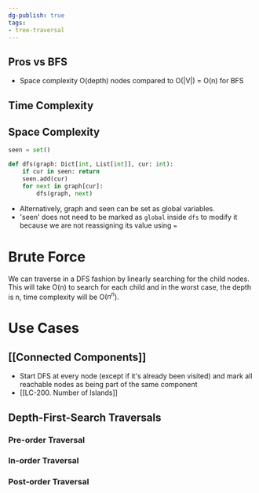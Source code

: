 ```yaml
---
dg-publish: true
tags:
- tree-traversal
---
```


## Pros vs BFS
- Space complexity O(depth) nodes compared to O(|V|) = O(n) for BFS


## Time Complexity

## Space Complexity


```python
seen = set()

def dfs(graph: Dict[int, List[int]], cur: int):
    if cur in seen: return
    seen.add(cur)
    for next in graph[cur]:
        dfs(graph, next)
```
- Alternatively, graph and seen can be set as global variables. 
- 'seen' does not need to be marked as `global` inside `dfs` to modify it because we are not reassigning its value using `=`
# Brute Force
We can traverse in a DFS fashion by linearly searching for the child nodes.
This will take O(n) to search for each child and in the worst case, the depth is n, time complexity will be O($n^n$).

# Use Cases

## [[Connected Components]]
- Start DFS at every node (except if it's already been visited) and mark all reachable nodes as being part of the same component
- [[LC-200. Number of Islands]]

## Depth-First-Search Traversals

### Pre-order Traversal

### In-order Traversal

### Post-order Traversal